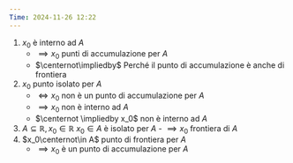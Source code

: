 ```yaml
---
Time: 2024-11-26 12:22
---
```

1. $x_0$ è interno ad $A$ 
	- $\implies x_0$ punti di accumulazione per $A$
	- $\centernot\impliedby$ Perché il punto di accumulazione è anche di frontiera
2. $x_0$ punto isolato per $A$ 
	- $\iff x_0$ non è un punto di accumulazione per $A$
	- $\implies x_0$ non è interno ad $A$
	- $\centernot \impliedby x_0$ non è interno ad $A$
3. $A\subseteq ℝ, x_0 \in ℝ$
	   $x_0 \in A$ è isolato per $A$ 
	   - $\implies x_0$ frontiera di $A$
5. $x_0\centernot\in A$ punto di frontiera per $A$
	- $\implies x_0$ è un punto di accumulazione per $A$